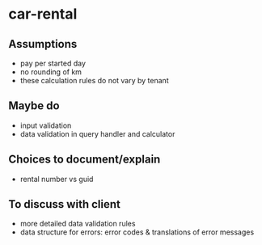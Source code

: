 # car-rental

## Assumptions

- pay per started day
- no rounding of km
- these calculation rules do not vary by tenant

## Maybe do

- input validation
- data validation in query handler and calculator

## Choices to document/explain

- rental number vs guid

## To discuss with client

- more detailed data validation rules
- data structure for errors: error codes & translations of error messages